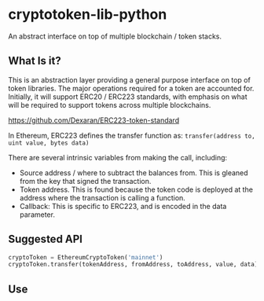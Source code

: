 # cryptotoken-lib-python
An abstract interface on top of multiple blockchain / token stacks.

## What Is it?
This is an abstraction layer providing a general purpose interface on top of token libraries.  The major operations required for a token are accounted for.  Initially, it will support ERC20 / ERC223 standards, with emphasis on what will be required to support tokens across multiple blockchains.

https://github.com/Dexaran/ERC223-token-standard

In Ethereum, ERC223 defines the transfer function as:
`transfer(address to, uint value, bytes data)`

There are several intrinsic variables from making the call, including:
* Source address / where to subtract the balances from. This is gleaned from the key that signed the transaction.
* Token address. This is found because the token code is deployed at the address where the transaction is calling a function.
* Callback: This is specific to ERC223, and is encoded in the data parameter.

## Suggested API

```python
cryptoToken = EthereumCryptoToken('mainnet')
cryptoToken.transfer(tokenAddress, fromAddress, toAddress, value, data)
```

## Use



